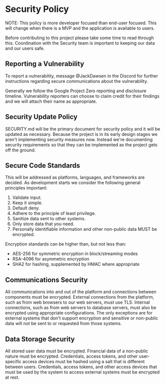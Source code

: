 # Security Policy

NOTE: This policy is more developer focused than end-user focused. This will change when there is a MVP and the application is available to users. 

Before contributing to this project please take some time to read through this. Coordination with the Security team is important to keeping our data and our users safe. 

## Reporting a Vulnerability

To report a vulnerability, message @JackDawsen in the Discord for further instructions regarding secure communications about the vulnerability.

Generally we follow the Google Project Zero reporting and disclosure timeline. Vulnerability reporters can choose to claim credit for their findings and we will attach their name as appropriate.

## Security Update Policy

SECURITY.md will be the primary document for security policy and it will be updated as necessary. Because the project is in its early design stages we aren't implementing security measures now. Instead we're documenting security requirements so that they can be implemented as the project gets off the ground.

## Secure Code Standards

This will be addressed as platforms, languages, and frameworks are decided. As development starts we consider the following general principles important:

1. Validate input.
2. Keep it simple.
3. Default deny.
4. Adhere to the principle of least privilege.
5. Sanitize data sent to other systems.
6. Only store data that you need. 
7. Personally identifiable information and other non-public data MUST be encrypted.

Encryption standards can be higher than, but not less than:

- AES-256 for symmetric encryption in block/streaming modes
- RSA-4096 for asymmetric encryption
- SHA2 for hashing, supplemented by HMAC where appropriate

## Communications Security

All communications into and out of the platform and connections between components must be encrypted. External connections from the platform, such as from web browsers to our web servers, must use TLS. Internal connections, such as from web servers to database servers, must also be encrypted using appropriate configurations. The only exceptions are for external systems that don't support encryption and sensitive or non-public data will not be sent to or requested from those systems.

## Data Storage Security

All stored user data must be encrypted. Financial data of a non-public nature must be encrypted. Credentials, access tokens, and other user-specific access devices must be hashed using a salt that is different between users. Credentials, access tokens, and other access devices that must be used by the system to access external systems must be encrypted at rest.
